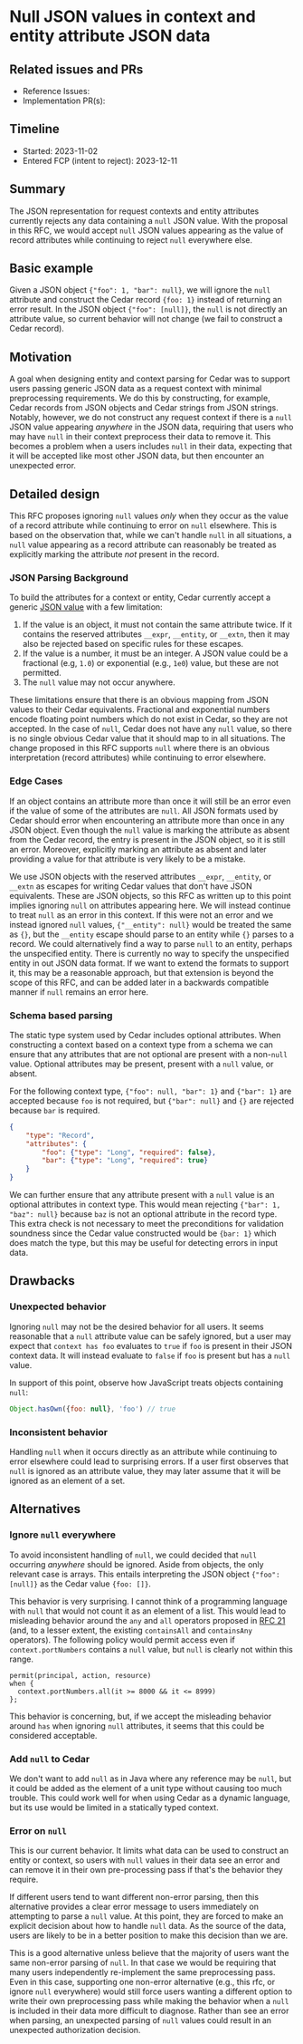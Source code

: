 # Null JSON values in context and entity attribute JSON data

## Related issues and PRs

- Reference Issues:
- Implementation PR(s):

## Timeline

- Started: 2023-11-02
- Entered FCP (intent to reject): 2023-12-11

## Summary

The JSON representation for request contexts and entity attributes currently rejects any data containing a `null` JSON value. 
With the proposal in this RFC, we would accept `null` JSON values appearing as the value of record attributes while continuing to reject `null` everywhere else.

## Basic example

Given a JSON object `{"foo": 1, "bar": null}`, we will ignore the `null` attribute and construct the Cedar record `{foo: 1}` instead of returning an error result.
In the JSON object `{"foo": [null]}`, the `null` is not directly an attribute value, so current behavior will not change (we fail to construct a Cedar record).

## Motivation

A goal when designing entity and context parsing for Cedar was to support users passing generic JSON data as a request context with minimal preprocessing requirements.
We do this by constructing, for example, Cedar records from JSON objects and Cedar strings from JSON strings.
Notably, however, we do not construct any request context if there is a `null` JSON value appearing _anywhere_ in the JSON data, requiring that users who may have `null` in their context preprocess their data to remove it.
This becomes a problem when a users includes `null` in their data, expecting that it will be accepted like most other JSON data, but then encounter an unexpected error.

## Detailed design

This RFC proposes ignoring `null` values _only_ when they occur as the value of a record attribute while continuing to error on `null` elsewhere.
This is based on the observation that, while we can't handle `null` in all situations, a `null` value appearing as a record attribute can reasonably be treated as explicitly marking the attribute _not_ present in the record.

### JSON Parsing Background

To build the attributes for a context or entity, Cedar currently accept a generic [JSON value](https://www.json.org/json-en.html) with a few limitation:

1. If the value is an object, it must not contain the same attribute twice. If it contains the reserved attributes `__expr`, `__entity`, or `__extn`, then it may also be rejected based on specific rules for these escapes.
2. If the value is a number, it must be an integer. A JSON value could be a fractional (e.g, `1.0`) or exponential (e.g., `1e0`) value, but these are not permitted.
3. The `null` value may not occur anywhere.

These limitations ensure that there is an obvious mapping from JSON values to their Cedar equivalents.
Fractional and exponential numbers encode floating point numbers which do not exist in Cedar, so they are not accepted.
In the case of `null`, Cedar does not have any `null` value, so there is no single obvious Cedar value that it should map to in all situations.
The change proposed in this RFC supports `null` where there is an obvious interpretation (record attributes) while continuing to error elsewhere.

### Edge Cases

If an object contains an attribute more than once it will still be an error even if the value of some of the attributes are `null`.
All JSON formats used by Cedar should error when encountering an attribute more than once in any JSON object.
Even though the `null` value is marking the attribute as absent from the Cedar record, the entry is present in the JSON object, so it is still an error.
Moreover, explicitly marking an attribute as absent and later providing a value for that attribute is very likely to be a mistake.

We use JSON objects with the reserved attributes `__expr`, `__entity`, or `__extn` as escapes for writing Cedar values that don't have JSON equivalents.
These are JSON objects, so this RFC as written up to this point implies ignoring `null` on attributes appearing here.
We will instead continue to treat `null` as an error in this context.
If this were not an error and we instead ignored `null` values, `{"__entity": null}` would be treated the same as `{}`, but the `__entity` escape should parse to an entity while `{}` parses to a record.
We could alternatively find a way to parse `null` to an entity, perhaps the unspecified entity.
There is currently no way to specify the unspecified entity in out JSON data format.
If we want to extend the formats to support it, this may be a reasonable approach, but that extension is beyond the scope of this RFC, and can be added later in a backwards compatible manner if `null` remains an error here.

### Schema based parsing

The static type system used by Cedar includes optional attributes. 
When constructing a context based on a context type from a schema we can ensure that any attributes that are not optional are present with a non-`null` value.
Optional attributes may be present, present with a `null` value, or absent.

For the following context type, `{"foo": null, "bar": 1}` and `{"bar": 1}` are accepted because `foo` is not required, but `{"bar": null}` and `{}` are rejected because `bar` is required.

```json
{
    "type": "Record",
    "attributes": {
        "foo": {"type": "Long", "required": false},
        "bar": {"type": "Long", "required": true}
    }
}
```

We can further ensure that any attribute present with a `null` value is an optional attributes in context type.
This would mean rejecting `{"bar": 1, "baz": null}` because `baz` is not an optional attribute in the record type.
This extra check is not necessary to meet the preconditions for validation soundness since the Cedar value constructed would be `{bar: 1}` which does match the type, but this may be useful for detecting errors in input data.

## Drawbacks

### Unexpected behavior

Ignoring `null` may not be the desired behavior for all users.
It seems reasonable that a `null` attribute value can be safely ignored, but a user may expect that `context has foo` evaluates to `true` if `foo` is present in their JSON context data.
It will instead evaluate to `false` if `foo` is present but has a `null` value.

In support of this point, observe how JavaScript treats objects containing `null`:
```js
Object.hasOwn({foo: null}, 'foo') // true
```

### Inconsistent behavior

Handling `null` when it occurs directly as an attribute while continuing to error elsewhere could lead to surprising errors.
If a user first observes that `null` is ignored as an attribute value, they may later assume that it will be ignored as an element of a set.

## Alternatives

### Ignore `null` everywhere

To avoid inconsistent handling of `null`, we could decided that `null` occurring _anywhere_ should be ignored. 
Aside from objects, the only relevant case is arrays.
This entails interpreting the JSON object `{"foo": [null]}` as the Cedar value `{foo: []}`.

This behavior is very surprising.
I cannot think of a programming language with `null` that would not count it as an element of a list.
This would lead to misleading behavior around  the `any` and `all` operators proposed in [RFC 21](https://github.com/cedar-policy/rfcs/pull/21) (and, to a lesser extent, the existing `containsAll` and `containsAny` operators).
The following policy would permit access even if `context.portNumbers` contains a `null` value, but `null` is clearly not within this range.

```cedar
permit(principal, action, resource)
when {
  context.portNumbers.all(it >= 8000 && it <= 8999)
};
```

This behavior is concerning, but, if we accept the misleading behavior around `has` when ignoring `null` attributes, it seems that this could be considered acceptable.

### Add `null` to Cedar

We don't want to add `null` as in Java where any reference may be `null`, but it could be added as the element of a unit type without causing too much trouble.
This could work well for when using Cedar as a dynamic language, but its use would be limited in a statically typed context.

### Error on `null`

This is our current behavior.
It limits what data can be used to construct an entity or context, so users with `null` values in their data see an error and can remove it in their own pre-processing pass if that's the behavior they require.

If different users tend to want different non-error parsing, then this alternative provides a clear error message to users immediately on attempting to parse a `null` value.
At this point, they are forced to make an explicit decision about how to handle `null` data.
As the source of the data, users are likely to be in a better position to make this decision than we are.

This is a good alternative unless believe that the majority of users want the same non-error parsing of `null`.
In that case we would be requiring that many users independently re-implement the same preprocessing pass.
Even in this case, supporting one non-error alternative (e.g., this rfc, or ignore `null` everywhere) would still force users wanting a different option to write their own preprocessing pass while making the behavior when a `null` is included in their data more difficult to diagnose.
Rather than see an error when parsing, an unexpected parsing of `null` values could result in an unexpected authorization decision.


